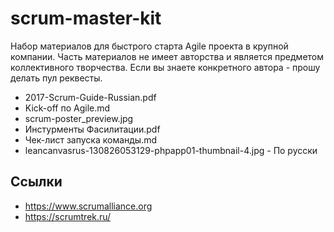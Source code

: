 # scrum-master-kit

Набор материалов для быстрого старта Agile проекта в крупной компании. 
Часть материалов не имеет авторства и является предметом коллективного творчества.
Если вы знаете конкретного автора - прошу делать пул реквесты.


 * 2017-Scrum-Guide-Russian.pdf
 * Kick-off по Agile.md
 * scrum-poster_preview.jpg
 * Инстурменты Фасилитации.pdf
 * Чек-лист запуска команды.md
 * leancanvasrus-130826053129-phpapp01-thumbnail-4.jpg - По русски

## Ссылки 
 * https://www.scrumalliance.org
 * https://scrumtrek.ru/
